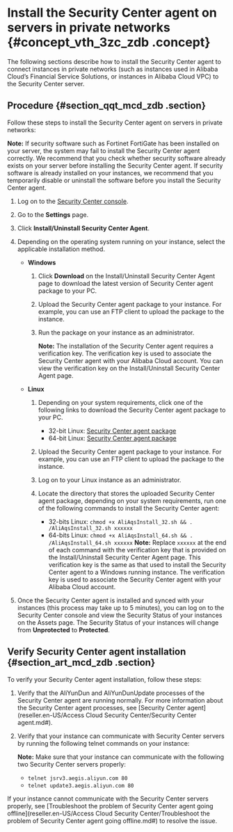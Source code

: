 # Install the Security Center agent on servers in private networks {#concept_vth_3zc_zdb .concept}

The following sections describe how to install the Security Center agent to connect instances in private networks \(such as instances used in Alibaba Cloud’s Financial Service Solutions, or instances in Alibaba Cloud VPC\) to the Security Center server.

## Procedure {#section_qqt_mcd_zdb .section}

Follow these steps to install the Security Center agent on servers in private networks:

**Note:** If security software such as Fortinet FortiGate has been installed on your server, the system may fail to install the Security Center agent correctly. We recommend that you check whether security software already exists on your server before installing the Security Center agent. If security software is already installed on your instances, we recommend that you temporarily disable or uninstall the software before you install the Security Center agent.

1.  Log on to the [Security Center console](partners-intl.console.aliyun.com/#/sas).
2.  Go to the **Settings** page.
3.  Click **Install/Uninstall Security Center Agent**.
4.  Depending on the operating system running on your instance, select the applicable installation method.
    -   **Windows** 
        1.  Click **Download** on the Install/Uninstall Security Center Agent page to download the latest version of Security Center agent package to your PC.
        2.  Upload the Security Center agent package to your instance. For example, you can use an FTP client to upload the package to the instance.
        3.  Run the package on your instance as an administrator.

            **Note:** The installation of the Security Center agent requires a verification key. The verification key is used to associate the Security Center agent with your Alibaba Cloud account. You can view the verification key on the Install/Uninstall Security Center Agent page.

    -   **Linux** 
        1.  Depending on your system requirements, click one of the following links to download the Security Center agent package to your PC.
            -   32-bit Linux: [Security Center agent package](https://aegis.alicdn.com/download/AliAqsInstall_32.sh)
            -   64-bit Linux: [Security Center agent package](https://aegis.alicdn.com/download/AliAqsInstall_64.sh)
        2.  Upload the Security Center agent package to your instance. For example, you can use an FTP client to upload the package to the instance.
        3.  Log on to your Linux instance as an administrator.
        4.  Locate the directory that stores the uploaded Security Center agent package, depending on your system requirements, run one of the following commands to install the Security Center agent:

            -   32-bits Linux: `chmod +x AliAqsInstall_32.sh && . /AliAqsInstall_32.sh xxxxxx`
            -   64-bits Linux: `chmod +x AliAqsInstall_64.sh && . /AliAqsInstall_64.sh xxxxxx`
            **Note:** Replace `xxxxxx` at the end of each command with the verification key that is provided on the Install/Uninstall Security Center Agent page. This verification key is the same as that used to install the Security Center agent to a Windows running instance. The verification key is used to associate the Security Center agent with your Alibaba Cloud account.

5.  Once the Security Center agent is installed and synced with your instances \(this process may take up to 5 minutes\), you can log on to the Security Center console and view the Security Status of your instances on the Assets page. The Security Status of your instances will change from **Unprotected** to **Protected**.

## Verify Security Center agent installation {#section_art_mcd_zdb .section}

To verify your Security Center agent installation, follow these steps:

1.  Verify that the AliYunDun and AliYunDunUpdate processes of the Security Center agent are running normally. For more information about the Security Center agent processes, see [Security Center agent](reseller.en-US/Access Cloud Security Center/Security Center agent.md#).
2.  Verify that your instance can communicate with Security Center servers by running the following telnet commands on your instance:

    **Note:** Make sure that your instance can communicate with the following two Security Center servers properly:

    -   `telnet jsrv3.aegis.aliyun.com 80`
    -   `telnet update3.aegis.aliyun.com 80`

If your instance cannot communicate with the Security Center servers properly, see [Troubleshoot the problem of Security Center agent going offline](reseller.en-US/Access Cloud Security Center/Troubleshoot the problem of Security Center agent going offline.md#) to resolve the issue.

